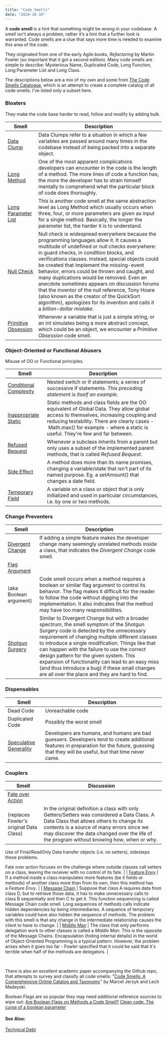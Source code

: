 ```yaml
---
title: "Code Smells"
date: "2024-10-10"
---
```


A **code smell** is a hint that something might be wrong in your codebase. A smell isn't always a problem, rather it’s a hint that a further look is warranted. Code smells are a clue that says more time is needed to examine this area of the code.

They originated from one of the early Agile books, _Refactoring_ by Martin Fowler (so important that it got a second edition). Many code smells are simple to describe: Mysterious Name, Duplicated Code, Long Function, Long Parameter List and Long Class.

The descriptions below are a mix of my own and some from [The Code Smells Catalogue](https://github.com/Luzkan/smells/blob/main/README.md), which is an attempt to create a complete catalog of all code smells. I’ve listed only a subset here.

### Bloaters

They make the code base harder to read, follow and modify by adding bulk.

| **Smell** | **Description** |
| --- | --- |
| [Data Clump](https://luzkan.github.io/smells/data-clump) | Data Clumps refer to a situation in which a few variables are passed around many times in the codebase instead of being packed into a separate object. |
| [Long Method](https://luzkan.github.io/smells/long-method) | One of the most apparent complications developers can encounter in the code is the length of a method. The more lines of code a function has, the more the developer has to strain himself mentally to comprehend what the particular block of code does thoroughly. |
| [Long Parameter List](https://luzkan.github.io/smells/long-parameter-list) | This is another code smell at the same abstraction level as Long Method which usually occurs when three, four, or more parameters are given as input for a single method. Basically, the longer the parameter list, the harder it is to understand. |
| [Null Check](https://luzkan.github.io/smells/null-check) | Null check is widespread everywhere because the programming languages allow it. It causes a multitude of undefined or null checks everywhere: in guard checks, in condition blocks, and verifications clauses. Instead, special objects could be created that implement the missing-event behavior, errors could be thrown and caught, and many duplications would be removed. Even an anecdote sometimes appears on discussion forums that the inventor of the null reference, Tony Hoare (also known as the creator of the QuickSort algorithm), apologizes for its invention and calls it a _billion-dollar mistake_. |
| [Primitive Obsession](https://luzkan.github.io/smells/primitive-obsession) | Whenever a variable that is just a simple string, or an int simulates being a more abstract concept, which could be an object, we encounter a _Primitive Obsession_ code smell. |

### Object-Oriented or Functional Abusers

Misuse of OO or Functional principles.

| **Smell** | **Description** |
| --- | --- |
| [Conditional Complexity](https://luzkan.github.io/smells/conditional-complexity) | Nested switch or if statements; a series of successive if statements. _This preceding statement is itself an example._ |
| [Inappropriate Static](https://luzkan.github.io/smells/inappropriate-static) | Static methods and class fields are the OO equivalent of Global Data. They allow global access to themselves, increasing coupling and reducing testability. There are clearly cases -  Math.max() for example - where a static is useful. They're few and far between. |
| [Refused Bequest](https://luzkan.github.io/smells/refused-bequest) | Whenever a subclass inherits from a parent but only uses a subset of the implemented parent methods, that is called _Refused Bequest_. |
| [Side Effect](https://luzkan.github.io/smells/side-effects) | A method does more than its name promises, changing a variable/state that isn't part of its named purpose. Eg. a setAmount() that changes a date field. |
| [Temporary Field](https://luzkan.github.io/smells/temporary-field) | A variable on a class or object that is only initialized and used in particular circumstances, i.e. by one or two methods. |

### Change Preventers

| **Smell** | **Description** |
| --- | --- |
| [Divergent Change](https://luzkan.github.io/smells/divergent-change) | If adding a simple feature makes the developer change many seemingly unrelated methods inside a class, that indicates the _Divergent Change_ code smell. |
| [Flag Argument](https://luzkan.github.io/smells/flag-argument)
(aka Boolean argument) | Code smell occurs when a method requires a boolean or similar flag argument to control its behavior. The flag makes it difficult for the reader to follow the code without digging into the implementation. It also indicates that the method may have too many responsibilities. |
| [Shotgun Surgery](https://luzkan.github.io/smells/shotgun-surgery) | Similar to Divergent Change but with a broader spectrum, the smell symptom of the Shotgun Surgery code is detected by the unnecessary requirement of changing multiple different classes to introduce a single modification. Things like that can happen with the failure to use the correct design pattern for the given system. This expansion of functionality can lead to an easy miss (and thus introduce a bug) if these small changes are all over the place and they are hard to find. |

### Dispensables

| **Smell** | **Description** |
| --- | --- |
| Dead Code | Unreachable code |
| Duplicated Code | Possibly the worst smell |
| [Speculative Generality](https://luzkan.github.io/smells/speculative-generality) | Developers are humans, and humans are bad guessers. Developers tend to create additional features in preparation for the future, guessing that they will be useful, but that time never came. |

### Couplers

| **Smell** | **Discussion** |
| --- | --- |
| [Fate over Action](https://luzkan.github.io/smells/fate-over-action)
(replaces Fowler's original Data Class) | In the original definition a class with only Getters/Setters was considered a Data Class. A Data Class that allows others to change its contents is a source of many errors since we may discover the data changed over the life of the program without knowing how, when or why.

Use of Final/ReadOnly Data transfer objects (i.e. no setters), sidesteps these problems.

Fate over action focuses on the challenge where outside classes call setters on a class, leaving the receiver with no control of its fate. |
| [Feature Envy](https://luzkan.github.io/smells/feature-envy) | If a method inside a class manipulates more features (be it fields or methods) of another class more than from its own, then this method has a _Feature Envy_. |
| [Message Chain](https://luzkan.github.io/smells/message-chain) | Suppose that class A requires data from class D, but to retrieve those data, it has to make unnecessary calls to class B sequentially and then C to get it. This function sequencing is called Message Chain code smell. Long sequences of methods calls indicate hidden dependencies by being intermediaries. A sequence of temporary variables could have also hidden the sequence of methods. The problem with this smell is that any change in the intermediate relationship causes the client to have to change. |
| [Middle Man](https://luzkan.github.io/smells/middle-man) | The class that only performs delegation work to other classes is called a _Middle Man_. This is the opposite of the Message Chains. Encapsulation (hiding internal details) in the world of Object-Oriented Programming is a typical pattern. However, the problem arises when it goes too far - Fowler specified that it could be said that it's terrible when half of the methods are delegators. |

 

There is also an excellent academic paper accompanying the Github repo, that attempts to survey and classify all code smells: "[Code Smells: A Comprehensive Online Catalog and Taxonomy](https://madeyski.e-informatyka.pl/download/JerzykMadeyski23.pdf)" by Marcel Jerzyk and Lech Madeyski.

Boolean Flags are so popular they may need additional reference sources to wipe out: [Are Boolean Flags on Methods a Code Smell?](https://ardalis.com/are-boolean-flags-on-methods-a-code-smell/) [Clean code: The curse of a boolean parameter](https://medium.com/@amlcurran/clean-code-the-curse-of-a-boolean-parameter-c237a830b7a3)

#### See Also:

[Technical Debt](/glossary/technical-debt)
